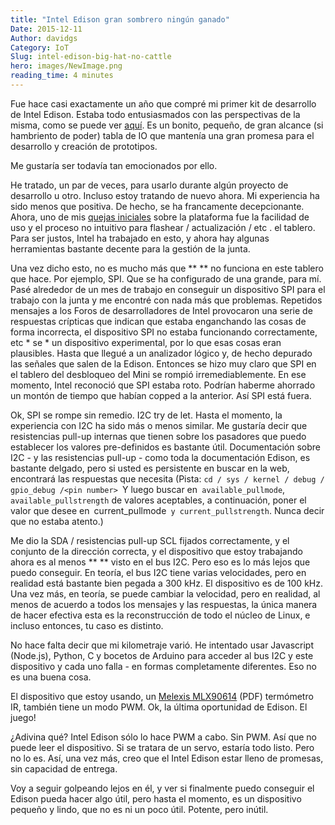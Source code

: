 ```yaml
---
title: "Intel Edison gran sombrero ningún ganado"
Date: 2015-12-11
Author: davidgs
Category: IoT
Slug: intel-edison-big-hat-no-cattle
hero: images/NewImage.png
reading_time: 4 minutes
---
```


Fue hace casi exactamente un año que compré mi primer kit de desarrollo de Intel Edison. Estaba todo entusiasmados con las perspectivas de la misma, como se puede ver [aquí](/posts/category/iot/iot-hardware/intel-edison-iot-board/). Es un bonito, pequeño, de gran alcance (si hambriento de poder) tabla de IO que mantenía una gran promesa para el desarrollo y creación de prototipos.

Me gustaría ser todavía tan emocionados por ello.

He tratado, un par de veces, para usarlo durante algún proyecto de desarrollo u otro. Incluso estoy tratando de nuevo ahora. Mi experiencia ha sido menos que positiva. De hecho, se ha francamente decepcionante. Ahora, uno de mis [quejas iniciales](/posts/category/iot/iot-hardware/intel-edison-iot-board/) sobre la plataforma fue la facilidad de uso y el proceso no intuitivo para flashear / actualización / etc . el tablero. Para ser justos, Intel ha trabajado en esto, y ahora hay algunas herramientas bastante decente para la gestión de la junta.

Una vez dicho esto, no es mucho más que ** ** no funciona en este tablero que hace. Por ejemplo, SPI. Que se ha configurado de una grande, para mí. Pasé alrededor de un mes de trabajo en conseguir un dispositivo SPI para el trabajo con la junta y me encontré con nada más que problemas. Repetidos mensajes a los Foros de desarrolladores de Intel provocaron una serie de respuestas crípticas que indican que estaba enganchando las cosas de forma incorrecta, el dispositivo SPI no estaba funcionando correctamente, etc * se * un dispositivo experimental, por lo que esas cosas eran plausibles. Hasta que llegué a un analizador lógico y, de hecho depurado las señales que salen de la Edison. Entonces se hizo muy claro que SPI en el tablero del desbloqueo del Mini se rompió irremediablemente. En ese momento, Intel reconoció que SPI estaba roto. Podrían haberme ahorrado un montón de tiempo que habían copped a la anterior. Así SPI está fuera.

Ok, SPI se rompe sin remedio. I2C try de let. Hasta el momento, la experiencia con I2C ha sido más o menos similar. Me gustaría decir que resistencias pull-up internas que tienen sobre los pasadores que puedo establecer los valores pre-definidos es bastante útil. Documentación sobre I2C - y las resistencias pull-up - como toda la documentación Edison, es bastante delgado, pero si usted es persistente en buscar en la web, encontrará las respuestas que necesita (Pista: `cd / sys / kernel / debug / gpio_debug /<pin number> `Y luego buscar en` available_pullmode`, `available_pullstrength` de valores aceptables, a continuación, poner el valor que desee en` `current_pullmode` y current_pullstrength`. Nunca decir que no estaba atento.)

Me dio la SDA / resistencias pull-up SCL fijados correctamente, y el conjunto de la dirección correcta, y el dispositivo que estoy trabajando ahora es al menos ** ** visto en el bus I2C. Pero eso es lo más lejos que puedo conseguir. En teoría, el bus I2C tiene varias velocidades, pero en realidad está bastante bien pegada a 300 kHz. El dispositivo es de 100 kHz. Una vez más, en teoría, se puede cambiar la velocidad, pero en realidad, al menos de acuerdo a todos los mensajes y las respuestas, la única manera de hacer efectiva esta es la reconstrucción de todo el núcleo de Linux, e incluso entonces, tu caso es distinto.

No hace falta decir que mi kilometraje varió. He intentado usar Javascript (Node.js), Python, C y bocetos de Arduino para acceder al bus I2C y este dispositivo y cada uno falla - en formas completamente diferentes. Eso no es una buena cosa.

El dispositivo que estoy usando, un [Melexis MLX90614](https://www.sparkfun.com/datasheets/Sensors/Temperature/MLX90614_rev001.pdf) (PDF) termómetro IR, también tiene un modo PWM. Ok, la última oportunidad de Edison. El juego!

¿Adivina qué? Intel Edison sólo lo hace PWM a cabo. Sin PWM. Así que no puede leer el dispositivo. Si se tratara de un servo, estaría todo listo. Pero no lo es. Así, una vez más, creo que el Intel Edison estar lleno de promesas, sin capacidad de entrega.

Voy a seguir golpeando lejos en él, y ver si finalmente puedo conseguir el Edison pueda hacer algo útil, pero hasta el momento, es un dispositivo pequeño y lindo, que no es ni un poco útil. Potente, pero inútil.
